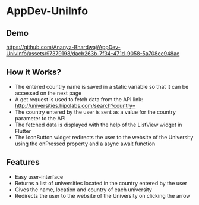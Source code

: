 # AppDev-UniInfo

## Demo

https://github.com/Ananya-Bhardwaj/AppDev-UnivInfo/assets/97379193/dacb263b-7f34-471d-9058-5a708ee948ae

## How it Works?
* The entered country name is saved in a static variable so that it can be accessed on the next page
* A get request is used to fetch data from the API link: http://universities.hipolabs.com/search?country=
* The country entered by the user is sent as a value for the country parameter to the API
* The fetched data is displayed with the help of the ListView widget in Flutter 
* The IconButton widget redirects the user to the website of the University using the onPressed property and a async await function 

## Features
* Easy user-interface
* Returns a list of universities located in the country entered by the user
* Gives the name, location and country of each university
* Redirects the user to the website of the University on clicking the arrow
